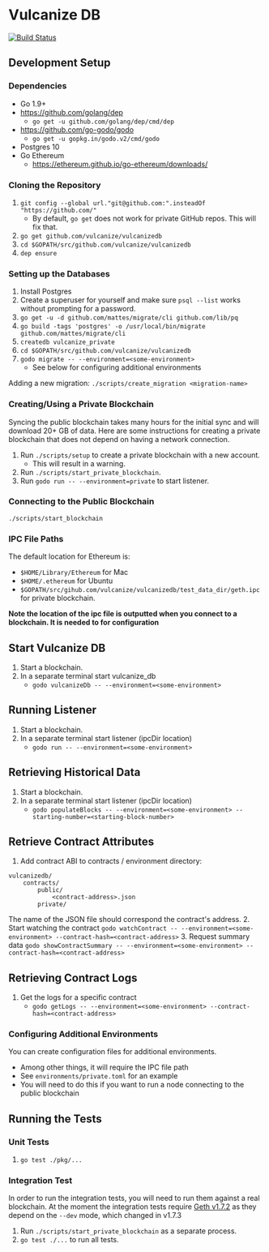# Vulcanize DB

[![Build Status](https://travis-ci.com/vulcanize/vulcanizedb.svg?token=GKv2Y33qsFnfYgejjvYx&branch=master)](https://travis-ci.com/vulcanize/vulcanizedb)

## Development Setup

### Dependencies

 - Go 1.9+
 - https://github.com/golang/dep
    - `go get -u github.com/golang/dep/cmd/dep`
 - https://github.com/go-godo/godo
    - `go get -u gopkg.in/godo.v2/cmd/godo`
 - Postgres 10 
 - Go Ethereum 
    - https://ethereum.github.io/go-ethereum/downloads/ 
    
### Cloning the Repository

1. `git config --global url."git@github.com:".insteadOf "https://github.com/"`
    - By default, `go get` does not work for private GitHub repos. This will fix that.
2. `go get github.com/vulcanize/vulcanizedb`
3. `cd $GOPATH/src/github.com/vulcanize/vulcanizedb`
4. `dep ensure`

### Setting up the Databases

1. Install Postgres
2. Create a superuser for yourself and make sure `psql --list` works without prompting for a password.
3. `go get -u -d github.com/mattes/migrate/cli github.com/lib/pq`
4. `go build -tags 'postgres' -o /usr/local/bin/migrate github.com/mattes/migrate/cli`
5. `createdb vulcanize_private`
6. `cd $GOPATH/src/github.com/vulcanize/vulcanizedb`
7. `godo migrate -- --environment=<some-environment>`
    * See below for configuring additional environments

Adding a new migration: `./scripts/create_migration <migration-name>`

### Creating/Using a Private Blockchain

Syncing the public blockchain takes many hours for the initial sync and will download 20+ GB of data.
Here are some instructions for creating a private blockchain that does not depend on having a network connection.

1. Run `./scripts/setup` to create a private blockchain with a new account.
    * This will result in a warning.
2. Run `./scripts/start_private_blockchain`.
3. Run `godo run -- --environment=private` to start listener.

### Connecting to the Public Blockchain

`./scripts/start_blockchain`

### IPC File Paths

The default location for Ethereum is:
 - `$HOME/Library/Ethereum` for Mac
 - `$HOME/.ethereum` for Ubuntu
 - `$GOPATH/src/gihub.com/vulcanize/vulcanizedb/test_data_dir/geth.ipc` for private blockchain.

**Note the location of the ipc file is outputted when you connect to a blockchain. It is needed to for configuration**

## Start Vulcanize DB
1. Start a blockchain.
2. In a separate terminal start vulcanize_db
    - `godo vulcanizeDb -- --environment=<some-environment>`

## Running Listener

1. Start a blockchain.
2. In a separate terminal start listener (ipcDir location)
    - `godo run -- --environment=<some-environment>`
    
## Retrieving Historical Data

1. Start a blockchain.
2. In a separate terminal start listener (ipcDir location)
    - `godo populateBlocks -- --environment=<some-environment> --starting-number=<starting-block-number>`
    
## Retrieve Contract Attributes

1. Add contract ABI to contracts / environment directory:
```
vulcanizedb/
    contracts/
        public/
            <contract-address>.json
        private/
```
The name of the JSON file should correspond the contract's address.
2. Start watching the contract `godo watchContract -- --environment=<some-environment> --contract-hash=<contract-address>`
3. Request summary data `godo showContractSummary -- --environment=<some-environment> --contract-hash=<contract-address>`


## Retrieving Contract Logs

1. Get the logs for a specific contract
    - `godo getLogs -- --environment=<some-environment> --contract-hash=<contract-address>`
    
### Configuring Additional Environments

You can create configuration files for additional environments.

 * Among other things, it will require the IPC file path
 * See `environments/private.toml` for an example
 * You will need to do this if you want to run a node connecting to the public blockchain

## Running the Tests

### Unit Tests

1. `go test ./pkg/...`

### Integration Test

In order to run the integration tests, you will need to run them against a real blockchain. At the moment the integration tests require [Geth v1.7.2](https://ethereum.github.io/go-ethereum/downloads/) as they depend on the `--dev` mode, which changed in v1.7.3 

1. Run `./scripts/start_private_blockchain` as a separate process.
2. `go test ./...` to run all tests.